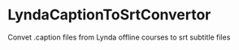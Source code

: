 # LyndaCaptionToSrtConvertor
Convet .caption files from Lynda offline courses to srt subtitle files
